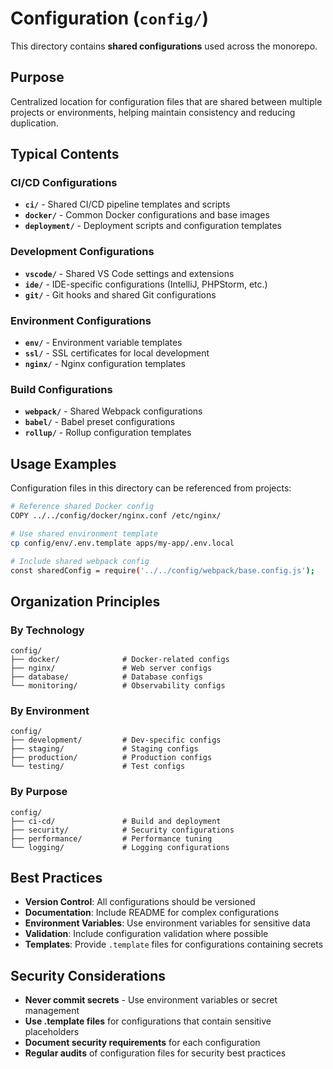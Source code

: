 # Configuration (`config/`)

This directory contains **shared configurations** used across the monorepo.

## Purpose

Centralized location for configuration files that are shared between multiple projects or environments, helping maintain consistency and reducing duplication.

## Typical Contents

### CI/CD Configurations
- **`ci/`** - Shared CI/CD pipeline templates and scripts
- **`docker/`** - Common Docker configurations and base images
- **`deployment/`** - Deployment scripts and configuration templates

### Development Configurations
- **`vscode/`** - Shared VS Code settings and extensions
- **`ide/`** - IDE-specific configurations (IntelliJ, PHPStorm, etc.)
- **`git/`** - Git hooks and shared Git configurations

### Environment Configurations
- **`env/`** - Environment variable templates
- **`ssl/`** - SSL certificates for local development
- **`nginx/`** - Nginx configuration templates

### Build Configurations
- **`webpack/`** - Shared Webpack configurations
- **`babel/`** - Babel preset configurations
- **`rollup/`** - Rollup configuration templates

## Usage Examples

Configuration files in this directory can be referenced from projects:

```bash
# Reference shared Docker config
COPY ../../config/docker/nginx.conf /etc/nginx/

# Use shared environment template
cp config/env/.env.template apps/my-app/.env.local

# Include shared webpack config
const sharedConfig = require('../../config/webpack/base.config.js');
```

## Organization Principles

### By Technology
```
config/
├── docker/              # Docker-related configs
├── nginx/               # Web server configs
├── database/            # Database configs
└── monitoring/          # Observability configs
```

### By Environment
```
config/
├── development/         # Dev-specific configs
├── staging/             # Staging configs  
├── production/          # Production configs
└── testing/             # Test configs
```

### By Purpose
```
config/
├── ci-cd/               # Build and deployment
├── security/            # Security configurations
├── performance/         # Performance tuning
└── logging/             # Logging configurations
```

## Best Practices

- **Version Control**: All configurations should be versioned
- **Documentation**: Include README for complex configurations
- **Environment Variables**: Use environment variables for sensitive data
- **Validation**: Include configuration validation where possible
- **Templates**: Provide `.template` files for configurations containing secrets

## Security Considerations

- **Never commit secrets** - Use environment variables or secret management
- **Use .template files** for configurations that contain sensitive placeholders
- **Document security requirements** for each configuration
- **Regular audits** of configuration files for security best practices 

